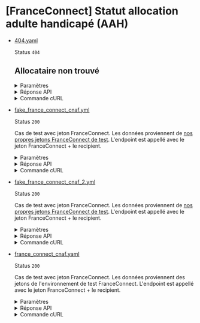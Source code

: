# [FranceConnect] Statut allocation adulte handicapé (AAH)
* [404.yaml](404.yaml)

  Status `404`

  ## Allocataire non trouvé

  <details><summary>Paramètres</summary>
  <p>

  ```json
  {
    "nomNaissance": "DUBOCHE",
    "prenoms": [
      "JEROME"
    ],
    "anneeDateNaissance": 2002,
    "moisDateNaissance": 12,
    "jourDateNaissance": 5,
    "codeCogInseeCommuneNaissance": "08480",
    "codeCogInseePaysNaissance": "99100",
    "sexeEtatCivil": "M"
  }
  ```

  </p>
  </details>

  <details><summary>Réponse API</summary>
  <p>

  ```json
  {
    "errors": [
      {
        "code": "37003",
        "title": "Entité non trouvée",
        "detail": "Dossier allocataire inexistant. Le document ne peut être édité.",
        "source": null,
        "meta": {
          "provider": "CNAV"
        }
      }
    ]
  }
  ```

  </p>
  </details>

  <details><summary>Commande cURL</summary>
  <p>

  ```bash
  curl -H "Authorization: Bearer $token_france_connect" --url "https://staging.particulier.api.gouv.fr/v3/dss/allocation_adulte_handicape/france_connect?recipient=13002526500013"
  ```

  </p>
  </details>
* [fake_france_connect_cnaf.yml](fake_france_connect_cnaf.yml)

  Status `200`

  Cas de test avec jeton FranceConnect.
Les données proviennent de [nos propres jetons FranceConnect de test](../france_connect/cnaf_css.yml).
L'endpoint est appellé avec le jeton FranceConnect + le recipient.

  <details><summary>Paramètres</summary>
  <p>

  ```json
  {
    "prenoms": [
      "Georges"
    ],
    "nomNaissance": "CNAF",
    "nomUsage": "MARTIN",
    "anneeDateNaissance": 2002,
    "moisDateNaissance": 1,
    "jourDateNaissance": 1,
    "sexeEtatCivil": "M",
    "codeCogInseeCommuneNaissance": "75002",
    "codeCogInseePaysNaissance": "99100"
  }
  ```

  </p>
  </details>

  <details><summary>Réponse API</summary>
  <p>

  ```json
  {
    "data": {
      "est_beneficiaire": true,
      "date_debut_droit": "2021-05-05"
    },
    "links": {},
    "meta": {}
  }
  ```

  </p>
  </details>

  <details><summary>Commande cURL</summary>
  <p>

  ```bash
  curl -H "Authorization: Bearer $token_france_connect" --url "https://staging.particulier.api.gouv.fr/v3/dss/allocation_adulte_handicape/france_connect?recipient=13002526500013"
  ```

  </p>
  </details>
* [fake_france_connect_cnaf_2.yml](fake_france_connect_cnaf_2.yml)

  Status `200`

  Cas de test avec jeton FranceConnect.
Les données proviennent de [nos propres jetons FranceConnect de test](../france_connect/cnaf_css.yml).
L'endpoint est appellé avec le jeton FranceConnect + le recipient.

  <details><summary>Paramètres</summary>
  <p>

  ```json
  {
    "prenoms": [
      "Thomas"
    ],
    "nomNaissance": "Delatour",
    "nomUsage": "Delamouette",
    "anneeDateNaissance": 1994,
    "moisDateNaissance": 4,
    "jourDateNaissance": 16,
    "sexeEtatCivil": "M",
    "codeCogInseeCommuneNaissance": "75111",
    "codeCogInseePaysNaissance": "99100"
  }
  ```

  </p>
  </details>

  <details><summary>Réponse API</summary>
  <p>

  ```json
  {
    "data": {
      "est_beneficiaire": true,
      "date_debut_droit": "2021-05-05"
    },
    "links": {},
    "meta": {}
  }
  ```

  </p>
  </details>

  <details><summary>Commande cURL</summary>
  <p>

  ```bash
  curl -H "Authorization: Bearer $token_france_connect" --url "https://staging.particulier.api.gouv.fr/v3/dss/allocation_adulte_handicape/france_connect?recipient=13002526500013"
  ```

  </p>
  </details>
* [france_connect_cnaf.yaml](france_connect_cnaf.yaml)

  Status `200`

  Cas de test avec jeton FranceConnect.
Les données proviennent des jetons de l'environnement de test FranceConnect.
L'endpoint est appellé avec le jeton FranceConnect + le recipient.

  <details><summary>Paramètres</summary>
  <p>

  ```json
  {
    "prenoms": [
      "Angela",
      "Claire",
      "Louise"
    ],
    "nomNaissance": "DUBOIS",
    "anneeDateNaissance": 1962,
    "moisDateNaissance": 8,
    "jourDateNaissance": 24,
    "sexeEtatCivil": "F",
    "codeInseeLieuDaissance": "75107",
    "codePaysLieuDaissance": "99100"
  }
  ```

  </p>
  </details>

  <details><summary>Réponse API</summary>
  <p>

  ```json
  {
    "data": {
      "est_beneficiaire": true,
      "date_debut_droit": "2023-02-01"
    },
    "links": {},
    "meta": {}
  }
  ```

  </p>
  </details>

  <details><summary>Commande cURL</summary>
  <p>

  ```bash
  curl -H "Authorization: Bearer $token_france_connect" --url "https://staging.particulier.api.gouv.fr/v3/dss/allocation_adulte_handicape/france_connect?recipient=13002526500013"
  ```

  </p>
  </details>
